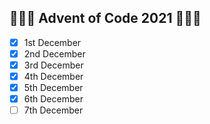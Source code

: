## 🎄🎄🎄 Advent of Code 2021 🎄🎄🎄

- [x] 1st December
- [x] 2nd December
- [x] 3rd December
- [x] 4th December
- [x] 5th December
- [x] 6th December
- [ ] 7th December
